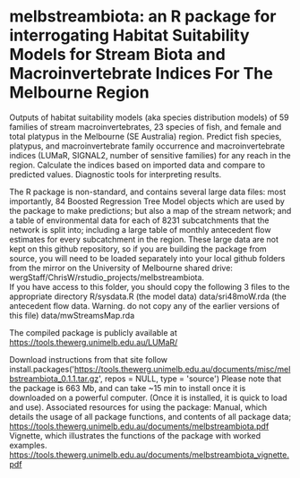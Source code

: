 # melbstreambiota: an R package for interrogating Habitat Suitability Models for Stream Biota and Macroinvertebrate Indices For The Melbourne Region

Outputs of habitat suitability models (aka species distribution models) of 59 families 
of stream macroinvertebrates, 23 species of fish, and female and total platypus in
the Melbourne (SE Australia) region. Predict fish species, platypus, and macroinvertebrate 
family occurrence and macroinvertebrate indices  (LUMaR, SIGNAL2, number of sensitive 
families) for any reach in the region.  Calculate the indices based on imported data 
and compare to predicted values.  Diagnostic tools for interpreting results.  
    
The R package is non-standard, and contains several large data files: 
most importantly, 84 Boosted Regression Tree Model objects which are used by the package to make predictions;
but also a map of the stream network; and 
a table of environmental data for each of 8231 subcatchments that the network is split into;
including a large table of monthly antecedent flow estimates for every subcatchment in the region.
These large data are not kept on this github repository, so if you are building the package from source, 
you will need to be loaded separately into your local github folders from the mirror on the
University of Melbourne shared drive: wergStaff/ChrisW/rstudio_projects/melbstreambiota.  
If you have access to this folder, you should copy the following 3 files to the appropriate directory
R/sysdata.R (the model data)
data/sri48moW.rda (the antecedent flow data. Warning. do not copy any of the earlier versions of this file)
data/mwStreamsMap.rda

The compiled package is publicly available at 
https://tools.thewerg.unimelb.edu.au/LUMaR/

Download instructions from that site follow
install.packages('https://tools.thewerg.unimelb.edu.au/documents/misc/melbstreambiota_0.1.1.tar.gz', repos = NULL, type = 'source')
Please note that the package is 663 Mb, and can take ~15 min to install once it is downloaded on a powerful computer. 
(Once it is installed, it is quick to load and use).
Associated resources for using the package:
Manual, which details the usage of all package functions, and contents of all package data;
https://tools.thewerg.unimelb.edu.au/documents/melbstreambiota.pdf
Vignette, which illustrates the functions of the package with worked examples.
https://tools.thewerg.unimelb.edu.au/documents/melbstreambiota_vignette.pdf
